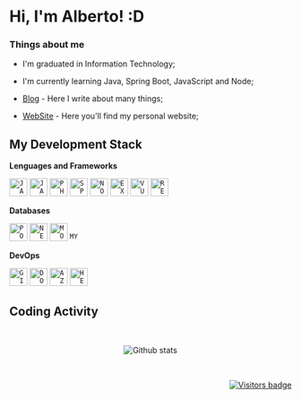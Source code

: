 #  Hi, I'm Alberto! :D 

### Things about me

- I'm graduated in Information Technology;

- I'm currently learning Java, Spring Boot, JavaScript and Node; 

- [Blog](https://albertholopes.medium.com/) - Here I write about many things;

- [WebSite](https://albertolopes.vercel.app/) - Here you'll find my personal website;

## My Development Stack

**Lenguages and Frameworks**

<code><img height="32" src="https://www.vectorlogo.zone/logos/java/java-icon.svg" alt="JAVA"/></code>
<code><img height="32" src="https://www.vectorlogo.zone/logos/javascript/javascript-icon.svg" alt="JAVASCRIPT"/></code>
<code><img height="32" src="https://www.vectorlogo.zone/logos/php/php-icon.svg" alt="PHP"/></code>
<code><img height="32" src="https://www.vectorlogo.zone/logos/springio/springio-icon.svg" alt="SPRING"/></code>
<code><img height="32" src="https://www.vectorlogo.zone/logos/nodejs/nodejs-horizontal.svg" alt="NODE"/></code>
<code><img height="32" src="https://www.vectorlogo.zone/logos/expressjs/expressjs-ar21.svg" alt="EXPRESS"/></code>
<code><img height="32" src="https://www.vectorlogo.zone/logos/vuejs/vuejs-icon.svg" alt="VUEJS"/></code>
<code><img height="32" src="https://www.vectorlogo.zone/logos/reactjs/reactjs-icon.svg" alt="REACTJS"/></code>

**Databases**

<code><img height="32" src="https://www.vectorlogo.zone/logos/postgresql/postgresql-horizontal.svg" alt="POSTGRESQL"/></code>
<code><img height="32" src="https://www.vectorlogo.zone/logos/neo4j/neo4j-ar21.svg" alt="NEO4J"/></code>
<code><img height="32" src="https://www.vectorlogo.zone/logos/mongodb/mongodb-ar21.svg" alt="MONGODB"/></code>
<code><img height="15" src="https://www.vectorlogo.zone/logos/mysql/mysql-horizontal.svg" alt="MYSQL"/></code>

**DevOps**

<code><img height="32" src="https://www.vectorlogo.zone/logos/git-scm/git-scm-icon.svg" alt="GIT"/></code>
<code><img height="32" src="https://www.vectorlogo.zone/logos/docker/docker-icon.svg" alt="DOCKER"/></code>
<code><img height="32" src="https://www.vectorlogo.zone/logos/microsoft_azure/microsoft_azure-ar21.svg" alt="AZURE"/></code>
<code><img height="32" src="https://www.vectorlogo.zone/logos/heroku/heroku-icon.svg" alt="HEROKU"/></code>

## Coding Activity

<br/>

<p align="center">
  <img src="https://github-readme-stats.vercel.app/api?username=albertolopes&show_icons=true&theme=dracula" alt="Github stats" />
</p>

<br/>

<p align="right">
  <a href="https://badges.pufler.dev">
      <img src="https://badges.pufler.dev/visits/albertolopes/albertolopes" alt="Visitors badge" />
   </a>
</p>
